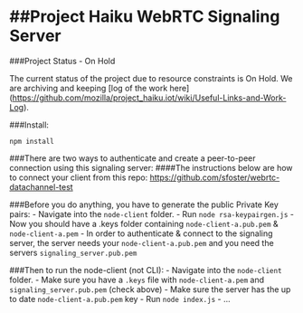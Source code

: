 ##Project Haiku WebRTC Signaling Server
=====================================
###Project Status - On Hold

The current status of the project due to resource constraints is On Hold. We are archiving and keeping  [log of the work here] (https://github.com/mozilla/project_haiku.iot/wiki/Useful-Links-and-Work-Log).

###Install: 
```
npm install
```

###There are two ways to authenticate and create a peer-to-peer connection using this signaling server:
####The instructions below are how to connect your client from this repo:
       https://github.com/sfoster/webrtc-datachannel-test

###Before you do anything, you have to generate the public Private Key pairs:
    - Navigate into the `node-client` folder.
    - Run `node rsa-keypairgen.js`
    - Now you should have a .keys folder containing `node-client-a.pub.pem` & `node-client-a.pem`
    - In order to authenticate & connect to the signaling server, the server needs your `node-client-a.pub.pem` and you need the servers `signaling_server.pub.pem`


###Then to run the node-client (not CLI):
      - Navigate into the `node-client` folder.
      - Make sure you have a `.keys` file with `node-client-a.pem` and `signaling_server.pub.pem` (check above)
      - Make sure the server has the up to date `node-client-a.pub.pem` key
      - Run `node index.js`
      - ...
    
